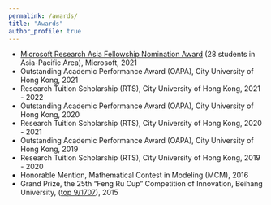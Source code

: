 ```yaml
---
permalink: /awards/
title: "Awards"
author_profile: true
---
```


* <a href="https://www.msra.cn/zh-cn/connections/academic-programs/fellows">Microsoft Research Asia Fellowship Nomination Award</a> (28 students in Asia-Pacific Area), Microsoft, 2021 
* Outstanding Academic Performance Award (OAPA), City University of Hong Kong, 2021 
* Research Tuition Scholarship (RTS), City University of Hong Kong, 2021 - 2022
* Outstanding Academic Performance Award (OAPA), City University of Hong Kong, 2020  
* Research Tuition Scholarship (RTS), City University of Hong Kong, 2020 - 2021 
* Outstanding Academic Performance Award (OAPA), City University of Hong Kong, 2019 
* Research Tuition Scholarship (RTS), City University of Hong Kong, 2019 - 2020 
* Honorable Mention, Mathematical Contest in Modeling (MCM), 2016
* Grand Prize, the 25th “Feng Ru Cup” Competition of Innovation, Beihang University, (<a href="http://buaa.ihwrm.com/index/article/articleinfo.html?doc_id=1248477">top 9/1707</a>), 2015
